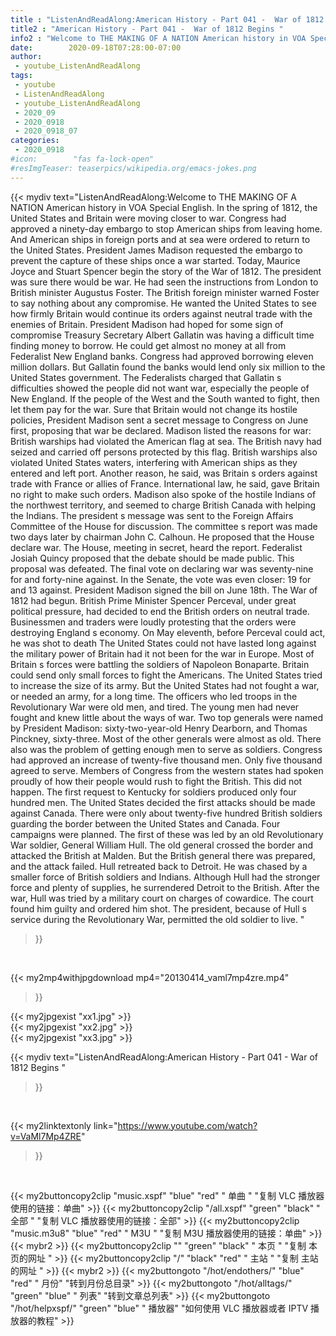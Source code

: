 ```yaml
---
title : "ListenAndReadAlong:American History - Part 041 -  War of 1812 Begins "
title2 : "American History - Part 041 -  War of 1812 Begins "
info2 : "Welcome to THE MAKING OF A NATION American history in VOA Special English.  In the spring of 1812, the United States and Britain were moving closer to war. Congress had approved a ninety-day embargo to stop American ships from leaving home. And American ships in foreign ports and at sea were ordered to return to the United States. President James Madison requested the embargo to prevent the capture of these ships once a war started. Today, Maurice Joyce and Stuart Spencer begin the story of the War of 1812. The president was sure there would be war. He had seen the instructions from London to British minister Augustus Foster. The British foreign minister warned Foster to say nothing about any compromise. He wanted the United States to see how firmly Britain would continue its orders against neutral trade with the enemies of Britain. President Madison had hoped for some sign of compromise Treasury Secretary Albert Gallatin was having a difficult time finding money to borrow. He could get almost no money at all from Federalist New England banks. Congress had approved borrowing eleven million dollars. But Gallatin found the banks would lend only six million to the United States government. The Federalists charged that Gallatin s difficulties showed the people did not want war, especially the people of New England. If the people of the West and the South wanted to fight, then let them pay for the war. Sure that Britain would not change its hostile policies, President Madison sent a secret message to Congress on June first, proposing that war be declared. Madison listed the reasons for war: British warships had violated the American flag at sea. The British navy had seized and carried off persons protected by this flag. British warships also violated United States waters, interfering with American ships as they entered and left port. Another reason, he said, was Britain s orders against trade with France or allies of France. International law, he said, gave Britain no right to make such orders. Madison also spoke of the hostile Indians of the northwest territory, and seemed to charge British Canada with helping the Indians. The president s message was sent to the Foreign Affairs Committee of the House for discussion. The committee s report was made two days later by chairman John C. Calhoun. He proposed that the House declare war. The House, meeting in secret, heard the report. Federalist Josiah Quincy proposed that the debate should be made public. This proposal was defeated. The final vote on declaring war was seventy-nine for and forty-nine against. In the Senate, the vote was even closer: 19 for and 13 against. President Madison signed the bill on June 18th. The War of 1812 had begun. British Prime Minister Spencer Perceval, under great political pressure, had decided to end the British orders on neutral trade. Businessmen and traders were loudly protesting that the orders were destroying England s economy. On May eleventh, before Perceval could act, he was shot to death The United States could not have lasted long against the military power of Britain had it not been for the war in Europe. Most of Britain s forces were battling the soldiers of Napoleon Bonaparte. Britain could send only small forces to fight the Americans. The United States tried to increase the size of its army. But the United States had not fought a war, or needed an army, for a long time. The officers who led troops in the Revolutionary War were old men, and tired. The young men had never fought and knew little about the ways of war. Two top generals were named by President Madison: sixty-two-year-old Henry Dearborn, and Thomas Pinckney, sixty-three. Most of the other generals were almost as old. There also was the problem of getting enough men to serve as soldiers. Congress had approved an increase of twenty-five thousand men. Only five thousand agreed to serve. Members of Congress from the western states had spoken proudly of how their people would rush to fight the British. This did not happen. The first request to Kentucky for soldiers produced only four hundred men. The United States decided the first attacks should be made against Canada. There were only about twenty-five hundred British soldiers guarding the border between the United States and Canada. Four campaigns were planned. The first of these was led by an old Revolutionary War soldier, General William Hull. The old general crossed the border and attacked the British at Malden. But the British general there was prepared, and the attack failed. Hull retreated back to Detroit. He was chased by a smaller force of British soldiers and Indians. Although Hull had the stronger force and plenty of supplies, he surrendered Detroit to the British. After the war, Hull was tried by a military court on charges of cowardice. The court found him guilty and ordered him shot. The president, because of Hull s service during the Revolutionary War, permitted the old soldier to live. "
date:        2020-09-18T07:28:00-07:00
author:
 - youtube_ListenAndReadAlong
tags:
 - youtube
 - ListenAndReadAlong
 - youtube_ListenAndReadAlong
 - 2020_09
 - 2020_0918
 - 2020_0918_07
categories:
 - 2020_0918
#icon:        "fas fa-lock-open"
#resImgTeaser: teaserpics/wikipedia.org/emacs-jokes.png
---
```


{{< mydiv text="ListenAndReadAlong:Welcome to THE MAKING OF A NATION American history in VOA Special English.  In the spring of 1812, the United States and Britain were moving closer to war. Congress had approved a ninety-day embargo to stop American ships from leaving home. And American ships in foreign ports and at sea were ordered to return to the United States. President James Madison requested the embargo to prevent the capture of these ships once a war started. Today, Maurice Joyce and Stuart Spencer begin the story of the War of 1812. The president was sure there would be war. He had seen the instructions from London to British minister Augustus Foster. The British foreign minister warned Foster to say nothing about any compromise. He wanted the United States to see how firmly Britain would continue its orders against neutral trade with the enemies of Britain. President Madison had hoped for some sign of compromise Treasury Secretary Albert Gallatin was having a difficult time finding money to borrow. He could get almost no money at all from Federalist New England banks. Congress had approved borrowing eleven million dollars. But Gallatin found the banks would lend only six million to the United States government. The Federalists charged that Gallatin s difficulties showed the people did not want war, especially the people of New England. If the people of the West and the South wanted to fight, then let them pay for the war. Sure that Britain would not change its hostile policies, President Madison sent a secret message to Congress on June first, proposing that war be declared. Madison listed the reasons for war: British warships had violated the American flag at sea. The British navy had seized and carried off persons protected by this flag. British warships also violated United States waters, interfering with American ships as they entered and left port. Another reason, he said, was Britain s orders against trade with France or allies of France. International law, he said, gave Britain no right to make such orders. Madison also spoke of the hostile Indians of the northwest territory, and seemed to charge British Canada with helping the Indians. The president s message was sent to the Foreign Affairs Committee of the House for discussion. The committee s report was made two days later by chairman John C. Calhoun. He proposed that the House declare war. The House, meeting in secret, heard the report. Federalist Josiah Quincy proposed that the debate should be made public. This proposal was defeated. The final vote on declaring war was seventy-nine for and forty-nine against. In the Senate, the vote was even closer: 19 for and 13 against. President Madison signed the bill on June 18th. The War of 1812 had begun. British Prime Minister Spencer Perceval, under great political pressure, had decided to end the British orders on neutral trade. Businessmen and traders were loudly protesting that the orders were destroying England s economy. On May eleventh, before Perceval could act, he was shot to death The United States could not have lasted long against the military power of Britain had it not been for the war in Europe. Most of Britain s forces were battling the soldiers of Napoleon Bonaparte. Britain could send only small forces to fight the Americans. The United States tried to increase the size of its army. But the United States had not fought a war, or needed an army, for a long time. The officers who led troops in the Revolutionary War were old men, and tired. The young men had never fought and knew little about the ways of war. Two top generals were named by President Madison: sixty-two-year-old Henry Dearborn, and Thomas Pinckney, sixty-three. Most of the other generals were almost as old. There also was the problem of getting enough men to serve as soldiers. Congress had approved an increase of twenty-five thousand men. Only five thousand agreed to serve. Members of Congress from the western states had spoken proudly of how their people would rush to fight the British. This did not happen. The first request to Kentucky for soldiers produced only four hundred men. The United States decided the first attacks should be made against Canada. There were only about twenty-five hundred British soldiers guarding the border between the United States and Canada. Four campaigns were planned. The first of these was led by an old Revolutionary War soldier, General William Hull. The old general crossed the border and attacked the British at Malden. But the British general there was prepared, and the attack failed. Hull retreated back to Detroit. He was chased by a smaller force of British soldiers and Indians. Although Hull had the stronger force and plenty of supplies, he surrendered Detroit to the British. After the war, Hull was tried by a military court on charges of cowardice. The court found him guilty and ordered him shot. The president, because of Hull s service during the Revolutionary War, permitted the old soldier to live. "
>}}
<br>


{{< my2mp4withjpgdownload mp4="20130414_vaml7mp4zre.mp4"
>}}

{{< my2jpgexist "xx1.jpg" >}}<br>
{{< my2jpgexist "xx2.jpg" >}}<br>
{{< my2jpgexist "xx3.jpg" >}}<br>



{{< mydiv text="ListenAndReadAlong:American History - Part 041 -  War of 1812 Begins "
>}}
<br>

{{< my2linktextonly link="https://www.youtube.com/watch?v=VaMl7Mp4ZRE"
>}}


<br>

{{< my2buttoncopy2clip "music.xspf"        "blue"   "red"    " 单曲 "  "复制 VLC 播放器使用的链接：单曲" >}} {{< my2buttoncopy2clip "/all.xspf"         "green"  "black"  " 全部 "  "复制 VLC 播放器使用的链接：全部" >}} {{< my2buttoncopy2clip "music.m3u8"        "blue"   "red"    " M3U  "    "复制 M3U 播放器使用的链接：单曲" >}} {{< mybr2 >}} {{< my2buttoncopy2clip ""                  "green"  "black"  " 本页 "    "复制 本页的网址 " >}} {{< my2buttoncopy2clip "/"                 "black"  "red"    " 主站 "    "复制 主站的网址 " >}} {{< mybr2 >}} {{< my2buttongoto      "/hot/endothers/"   "blue"   "red"    " 月份"   "转到月份总目录" >}} {{< my2buttongoto      "/hot/alltags/"     "green"  "blue"   " 列表"   "转到文章总列表" >}} {{< my2buttongoto      "/hot/helpxspf/"    "green"  "blue"   " 播放器" "如何使用 VLC 播放器或者 IPTV 播放器的教程" >}} 

